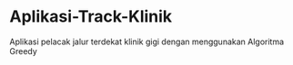 # Aplikasi-Track-Klinik
Aplikasi pelacak jalur terdekat klinik gigi dengan menggunakan Algoritma Greedy
